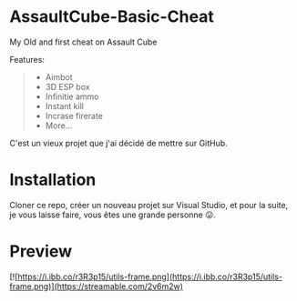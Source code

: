 # AssaultCube-Basic-Cheat
My Old and first cheat on Assault Cube 

Features:
   > - Aimbot
   > - 3D ESP box
   > - Infinitie ammo
   > - Instant kill
   > - Incrase firerate
   > - More...

C'est un vieux projet que j'ai décidé de mettre sur GitHub.

# Installation 

Cloner ce repo, créer un nouveau projet sur Visual Studio, et pour la suite, je vous laisse faire, vous êtes une grande personne  😛.

# Preview 

[![https://i.ibb.co/r3R3p15/utils-frame.png](https://i.ibb.co/r3R3p15/utils-frame.png)](https://streamable.com/2v6m2w)

